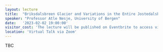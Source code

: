 ```yaml
---
layout: lecture
title:  "Briksdalsbreen Glacier and Variations in the Entire Jostedalsbreen Ice Cap"
speaker: "Professor Atle Nesje, University of Bergen"
date:   '2023-02-02 19:00:00'
visitor_cost: 'The lecture will be published on Eventbrite to access via Zoom'
location: 'Virtual Talk via Zoom'
---
```

TBC